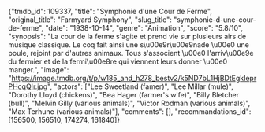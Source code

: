 {"tmdb_id": 109337, "title": "Symphonie d'une Cour de Ferme", "original_title": "Farmyard Symphony", "slug_title": "symphonie-d-une-cour-de-ferme", "date": "1938-10-14", "genre": "Animation", "score": "5.8/10", "synopsis": "La cour de la ferme s'agite et prend vie sur plusieurs airs de musique classique. Le coq fait ainsi une s\u00e9r\u00e9nade \u00e0 une poule, rejoint par d'autres animaux. Tous s'associent \u00e0 l'arriv\u00e9e du fermier et de la fermi\u00e8re qui viennent leurs donner \u00e0 manger.", "image": "https://image.tmdb.org/t/p/w185_and_h278_bestv2/k5ND7bL1HjBDtEgkIeprPHcqQIr.jpg", "actors": ["Lee Sweetland (famer)", "Lee Millar (mule)", "Dorothy Lloyd (chickens)", "Bea Hager (farmer's wife)", "Billy Bletcher (bull)", "Melvin Gilly (various animals)", "Victor Rodman (various animals)", "Max Terhune (various animals)"], "comments": [], "recommandations_id": [156500, 156510, 174274, 161840]}